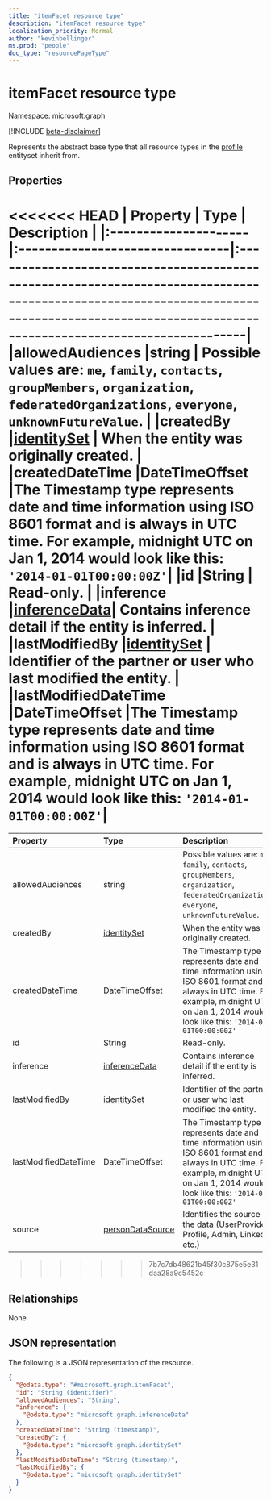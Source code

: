 ```yaml
---
title: "itemFacet resource type"
description: "itemFacet resource type"
localization_priority: Normal
author: "kevinbellinger"
ms.prod: "people"
doc_type: "resourcePageType"
---
```


# itemFacet resource type

Namespace: microsoft.graph

[!INCLUDE [beta-disclaimer](../../includes/beta-disclaimer.md)]

Represents the abstract base type that all resource types in the [profile](profile.md) entityset inherit from.

## Properties

<<<<<<< HEAD
| Property             | Type                           | Description                                                                                                                                                                                    |
|:---------------------|:--------------------------------|:-----------------------------------------------------------------------------------------------------------------------------------------------------------------------------------------------|
|allowedAudiences      |string                           | Possible values are: `me`, `family`, `contacts`, `groupMembers`, `organization`, `federatedOrganizations`, `everyone`, `unknownFutureValue`.                                                   |
|createdBy             |[identitySet](identityset.md)    | When the entity was originally created.                                                                                                                                                        |
|createdDateTime       |DateTimeOffset                   |The Timestamp type represents date and time information using ISO 8601 format and is always in UTC time. For example, midnight UTC on Jan 1, 2014 would look like this: `'2014-01-01T00:00:00Z'`|
|id                    |String                           | Read-only.                                                                                                                                                                                     |
|inference             |[inferenceData](inferencedata.md)| Contains inference detail if the entity is inferred.                                                                                                                                           |
|lastModifiedBy        |[identitySet](identityset.md)    | Identifier of the partner or user who last modified the entity.                                                                                                                                |
|lastModifiedDateTime  |DateTimeOffset                   |The Timestamp type represents date and time information using ISO 8601 format and is always in UTC time. For example, midnight UTC on Jan 1, 2014 would look like this: `'2014-01-01T00:00:00Z'`|
=======
| Property             | Type                                   | Description                                                                                                                                                                                    |
|:---------------------|:---------------------------------------|:-----------------------------------------------------------------------------------------------------------------------------------------------------------------------------------------------|
|allowedAudiences      |string                                  | Possible values are: `me`, `family`, `contacts`, `groupMembers`, `organization`, `federatedOrganizations`, `everyone`, `unknownFutureValue`.                                                   |
|createdBy             |[identitySet](identityset.md)           | When the entity was originally created.                                                                                                                                                        |
|createdDateTime       |DateTimeOffset                          |The Timestamp type represents date and time information using ISO 8601 format and is always in UTC time. For example, midnight UTC on Jan 1, 2014 would look like this: `'2014-01-01T00:00:00Z'`|
|id                    |String                                  | Read-only.                                                                                                                                                                                     | 
|inference             |[inferenceData](inferencedata.md)       | Contains inference detail if the entity is inferred.                                                                                                                                           |
|lastModifiedBy        |[identitySet](identityset.md)           | Identifier of the partner or user who last modified the entity.                                                                                                                                |
|lastModifiedDateTime  |DateTimeOffset                          |The Timestamp type represents date and time information using ISO 8601 format and is always in UTC time. For example, midnight UTC on Jan 1, 2014 would look like this: `'2014-01-01T00:00:00Z'`|
|source                |[personDataSource](personDataSource.md) |Identifies the source of the data (UserProvided, Profile, Admin, LinkedIn etc.)                                                                                                                 |
>>>>>>> 7b7c7db48621b45f30c875e5e31daa28a9c5452c

## Relationships

None

## JSON representation

The following is a JSON representation of the resource.

<!-- {
  "blockType": "resource",
  "optionalProperties": [

  ],
  "@odata.type": "microsoft.graph.itemFacet",
  "baseType": "",
  "keyProperty": "id"
}-->

```json
{
  "@odata.type": "#microsoft.graph.itemFacet",
  "id": "String (identifier)",
  "allowedAudiences": "String",
  "inference": {
    "@odata.type": "microsoft.graph.inferenceData"
  },
  "createdDateTime": "String (timestamp)",
  "createdBy": {
    "@odata.type": "microsoft.graph.identitySet"
  },
  "lastModifiedDateTime": "String (timestamp)",
  "lastModifiedBy": {
    "@odata.type": "microsoft.graph.identitySet"
  }
}
```

<!-- uuid: 16cd6b66-4b1a-43a1-adaf-3a886856ed98
2019-02-04 14:57:30 UTC -->
<!-- {
  "type": "#page.annotation",
  "description": "itemFacet resource",
  "keywords": "",
  "section": "documentation",
  "tocPath": ""
}-->
